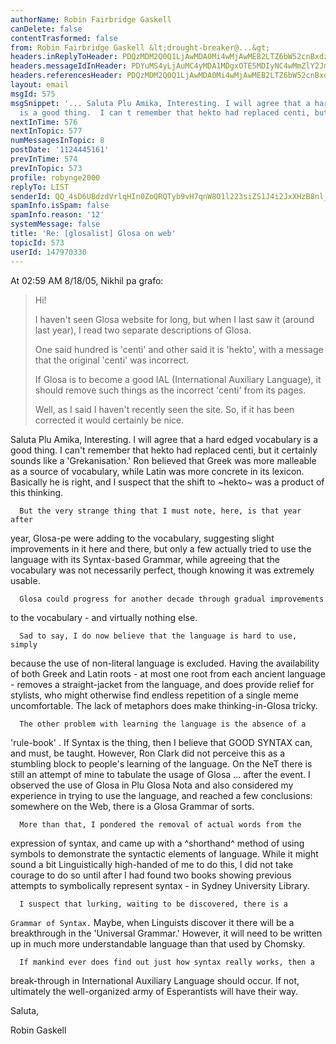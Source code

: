 ```yaml
---
authorName: Robin Fairbridge Gaskell
canDelete: false
contentTrasformed: false
from: Robin Fairbridge Gaskell &lt;drought-breaker@...&gt;
headers.inReplyToHeader: PDQzMDM2Q0Q1LjAwMDA0Mi4wMjAwMEB2LTZ6bW52cnBxdzJjYnk+
headers.messageIdInHeader: PDYuMS4yLjAuMC4yMDA1MDgxOTE5MDIyNC4wMmZlY2JmMEBwby5wYWNpZmljLm5ldC5hdT4=
headers.referencesHeader: PDQzMDM2Q0Q1LjAwMDA0Mi4wMjAwMEB2LTZ6bW52cnBxdzJjYnk+
layout: email
msgId: 575
msgSnippet: '... Saluta Plu Amika, Interesting. I will agree that a hard edged vocabulary
  is a good thing.  I can t remember that hekto had replaced centi, but it certainly'
nextInTime: 576
nextInTopic: 577
numMessagesInTopic: 8
postDate: '1124445161'
prevInTime: 574
prevInTopic: 573
profile: robynge2000
replyTo: LIST
senderId: QQ_4sD6UBdzdVrlqHIn0ZoQRQTyb9vH7qnW8O1l223siZS1J4i2JxXHzB8nl_OM7yGo1JHhJHiAuvlczsC_zJtyT4OA0a1lA6H-KHcK45qu_M-t9OjWFBP4itp1uad9Y
spamInfo.isSpam: false
spamInfo.reason: '12'
systemMessage: false
title: 'Re: [glosalist] Glosa on web'
topicId: 573
userId: 147970330
---
```


At 02:59 AM 8/18/05, Nikhil pa grafo:
>Hi!
>
>I haven't seen Glosa website for long, but when I last saw it (around last
>year), I read two separate descriptions of Glosa.
>
>One said hundred is 'centi' and other said it is 'hekto', with a message
>that the original 'centi' was incorrect.
>
>If Glosa is to become a good IAL (International Auxiliary Language), it
>should remove such things as the incorrect 'centi' from its pages.
>
>Well, as I said I haven't recently seen the site. So, if it has been
>corrected it would certainly be nice.

Saluta Plu Amika,
      Interesting.
      I will agree that a hard edged vocabulary is a good thing.  I can't 
remember that hekto had replaced centi, but it certainly sounds like a 
'Grekanisation.'  Ron believed that Greek was more malleable as a source of 
vocabulary, while Latin was more concrete in its lexicon.  Basically he is 
right, and I suspect that the shift to ~hekto~ was a product of this thinking.

      But the very strange thing that I must note, here, is that year after 
year, Glosa-pe were adding to the vocabulary, suggesting slight 
improvements in it here and there, but only a few actually tried to use the 
language with its Syntax-based Grammar, while agreeing that the vocabulary 
was not necessarily perfect, though knowing it was extremely usable.

      Glosa could progress for another decade through gradual improvements 
to the vocabulary - and virtually nothing else.

      Sad to say, I do now believe that the language is hard to use, simply 
because the use of non-literal language is excluded.  Having the 
availability of both Greek and Latin roots - at most one root from each 
ancient language - removes a straight-jacket from the language, and does 
provide relief for stylists, who might otherwise find endless repetition of 
a single meme uncomfortable.  The lack of metaphors does make 
thinking-in-Glosa tricky.

      The other problem with learning the language is the absence of a 
'rule-book' .  If Syntax is the thing, then I believe that GOOD SYNTAX can, 
and must, be taught.  However, Ron Clark did not perceive this as a 
stumbling block to people's learning of the language.   On the NeT there is 
still an attempt of mine to tabulate the usage of Glosa ... after the 
event.  I observed the use of Glosa in Plu Glosa Nota and also considered 
my experience in trying to use the language, and reached a few conclusions: 
somewhere on the Web, there is a Glosa Grammar of sorts.

      More than that, I pondered the removal of actual words from the 
expression of syntax, and came up with a ^shorthand^ method of using 
symbols to demonstrate the syntactic elements of language.  While it might 
sound a bit Linguistically high-handed of me to do this, I did not take 
courage to do so until after I had found two books showing previous 
attempts to symbolically represent syntax - in Sydney University Library.

      I suspect that lurking, waiting to be discovered, there is a 
``Grammar of Syntax.``  Maybe, when Linguists discover it there will be a 
breakthrough in the 'Universal Grammar.'  However, it will need to be 
written up in much more understandable language than that used by Chomsky.

      If mankind ever does find out just how syntax really works, then a 
break-through in International Auxiliary Language should occur.  If not, 
ultimately the well-organized army of Esperantists will have their way.

Saluta,

Robin Gaskell 


